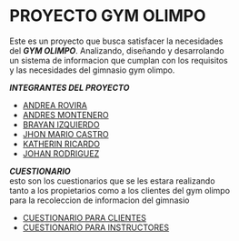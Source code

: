 # PROYECTO GYM OLIMPO

Este es un proyecto que busca satisfacer la necesidades<br>
del ***GYM OLIMPO***. Analizando, diseñando y desarrolando <br>
un sistema de informacion que cumplan con los requisitos<br>
y las necesidades del gimnasio gym olimpo.

***INTEGRANTES DEL PROYECTO***

- [ANDREA ROVIRA](hojas-de-vidas/hdv-andrea-rovira.md)
- [ANDRES MONTENERO](hojas-de-vidas/hdv-andres-montenegro.md)
- [BRAYAN IZQUIERDO](hojas-de-vidas/hdv-brayan-izquierdo.md)
- [JHON MARIO CASTRO](hojas-de-vidas/hdv-johan-rodriguez.md)
- [KATHERIN RICARDO](hojas-de-vidas/hdv-katherin-ricardo.md)
- [JOHAN RODRIGUEZ](hojas-de-vidas/hdv-johan-rodriguez.md)

***CUESTIONARIO***<br>
esto son los cuestionarios que se les estara realizando<br>
tanto a los propietarios como a los clientes del gym olimpo<br>
para la recoleccion de informacion del gimnasio 
- [CUESTIONARIO PARA CLIENTES](avance-del-proyecto/cuestionario/formulario-clientes.md)
- [CUESTIONARIO PARA INSTRUCTORES](avance-del-proyecto/cuestionario/formulario-instrustores.md)
